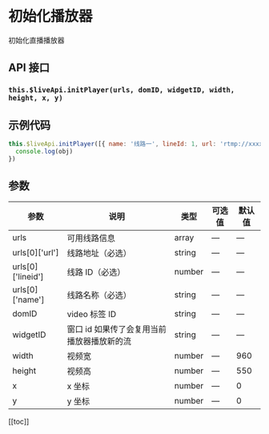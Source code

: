 # 初始化播放器 <BadgeTip text="异步接口" type="green"></BadgeTip>

初始化直播播放器

## API 接口

### `this.$liveApi.initPlayer(urls, domID, widgetID, width, height, x, y)`

## 示例代码

```js
this.$liveApi.initPlayer([{ name: '线路一', lineId: 1, url: 'rtmp://xxxxx.com' }], 'video').then(obj => {
  console.log(obj)
})
```

## 参数

| 参数              | 说明                                       | 类型   | 可选值 | 默认值 |
| ----------------- | ------------------------------------------ | ------ | ------ | ------ |
| urls              | 可用线路信息                               | array  | —      | —      |
| urls[0]['url']    | 线路地址（必选）                           | string | —      | —      |
| urls[0]['lineid'] | 线路 ID（必选）                            | number | —      | —      |
| urls[0]['name']   | 线路名称（必选）                           | string | —      | —      |
| domID             | video 标签 ID                              | string | —      | —      |
| widgetID          | 窗口 id 如果传了会复用当前播放器播放新的流 | string | —      | —      |
| width             | 视频宽                                     | number | —      | 960    |
| height            | 视频高                                     | number | —      | 550    |
| x                 | x 坐标                                     | number | —      | 0      |
| y                 | y 坐标                                     | number | —      | 0      |

[[toc]]
